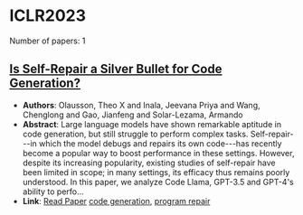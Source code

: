 # ICLR2023

Number of papers: 1

## [Is Self-Repair a Silver Bullet for Code Generation?](paper_1.md)
- **Authors**: Olausson, Theo X and Inala, Jeevana Priya and Wang, Chenglong and Gao, Jianfeng and Solar-Lezama, Armando
- **Abstract**: Large language models have shown remarkable aptitude in code generation, but still struggle to perform complex tasks. Self-repair---in which the model debugs and repairs its own code---has recently become a popular way to boost performance in these settings. However, despite its increasing popularity, existing studies of self-repair have been limited in scope; in many settings, its efficacy thus remains poorly understood. In this paper, we analyze Code Llama, GPT-3.5 and GPT-4's ability to perfo...
- **Link**: [Read Paper](https://openreview.net/forum?id=y0GJXRungR)
[code generation](../../labels/code_generation.md), [program repair](../../labels/program_repair.md)